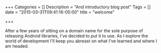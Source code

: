 +++
Categories = []
Description = "And introductory blog post"
Tags = []
date = "2015-03-31T09:41:16-05:00"
title = "welcome"

+++

After a few years of sitting on a domain name for the sole purpose of releasing
Android libraries, I've decided to put it to use.  As I explore the world of
development I'll keep you abreast on what I've learned and where I am headed.
